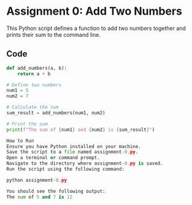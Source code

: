 # Assignment 0: Add Two Numbers

This Python script defines a function to add two numbers together and prints their sum to the command line.

## Code

```python
def add_numbers(a, b):
    return a + b

# Define two numbers
num1 = 5
num2 = 7

# Calculate the sum
sum_result = add_numbers(num1, num2)

# Print the sum
print(f"The sum of {num1} and {num2} is {sum_result}")

How to Run
Ensure you have Python installed on your machine.
Save the script to a file named assignment-0.py.
Open a terminal or command prompt.
Navigate to the directory where assignment-0.py is saved.
Run the script using the following command:

python assignment-0.py

You should see the following output:
The sum of 5 and 7 is 12
```


